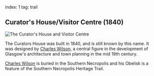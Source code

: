 index: 1
tag: trail

## Curator's House/Visitor Centre (1840)

![The Curator's House and Visitor Centre](curators-house.jpg)

The Curators House was built in 1840, and is still known by
this name. It was designed by [Charles Wilson][1],
a central figure in the
development of Glasgow's architecture and town planning in the mid
19th century.

[Charles Wilson][1] is buried in the Southern Necropolis and his Obelisk is
a feature of the Southern Necropolis Heritage Trail.

[1]: /wiki.html?target=Charles_Wilson_(Scottish_architect)
